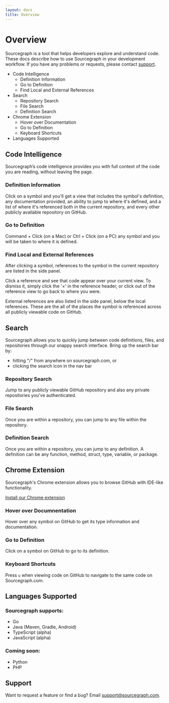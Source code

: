 ```yaml
---
layout: docs
title: Overview
---
```


# Overview

Sourcegraph is a tool that helps developers explore and understand code. These docs describe how to use Sourcegraph in your development workflow. If you have any problems or requests, please contact <a href="#contact_us">support</a>.

 * Code Intelligence
    * Definition Information
    * Go to Definition
    * Find Local and External References
 * Search
    * Repository Search
    * File Search
    * Definition Search
 * Chrome Extension
    * Hover over Documentation
    * Go to Definition
    * Keyboard Shortcuts
 * Languages Supported

## Code Intelligence

Sourcegraph’s code intelligence provides you with full context of the code you are reading, without leaving the page.

### Definition Information

Click on a symbol and you'll get a view that includes the symbol's definition, any documentation provided, an ability to jump to where it's defined, and a list of where it's referenced both in the current repository, and every other publicly available repository on GitHub.

### Go to Definition

Command + Click (on a Mac) or Ctrl + Click (on a PC) any symbol and you will be taken to where it is defined.

### Find Local and External References

After clicking a symbol, references to the symbol in the current repository are listed in the side panel.

Click a reference and see that code appear over your current view. To dismiss it, simply click the '&times;' in the reference header, or click out of the reference view to go back to where you were.

External references are also listed in the side panel, below the local references. These are the all of the places the symbol is referenced across all publicly viewable code on GitHub.

## Search

Sourcegraph allows you to quickly jump between code definitions, files, and repositories through our snappy search interface. Bring up the search bar by:

 - hitting "/" from anywhere on sourcegraph.com, or
 - clicking the search icon in the nav bar

### Repository Search

Jump to any publicly viewable GitHub repository and also any private repositories you've authenticated.

### File Search

Once you are within a repository, you can jump to any file within the repository.

### Definition Search

Once you are within a repository, you can jump to any definition. A definition can be any function, method, struct, type, variable, or package.

## Chrome Extension

Sourcegraph's Chrome extension allows you to browse GitHub with IDE-like functionality.

<a href="https://chrome.google.com/webstore/detail/sourcegraph-for-github/dgjhfomjieaadpoljlnidmbgkdffpack">Install our Chrome extension</a>

### Hover over Documnentation

Hover over any symbol on GitHub to get its type information and documentation.

### Go to Definition

Click on a symbol on GitHub to go to its definition.

### Keyboard Shortcuts

Press `u` when viewing code on GitHub to navigate to the same code on Sourcegraph.com.

## Languages Supported

### Sourcegraph supports:			

- Go
- Java (Maven, Gradle, Android)
- TypeScript (alpha)
- JavaScript (alpha)

### Coming soon:

- Python
- PHP

## Support

Want to request a feature or find a bug? Email <a href="mailto:support@sourcegraph.com">support@sourcegraph.com</a>.